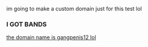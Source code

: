 im going to make a custom domain just for this test lol
### I GOT BANDS

[the domain name is gangpenis12 lol](https://gangpenis12.web.app)
